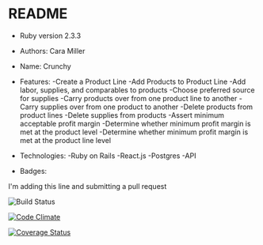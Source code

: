 # README
* Ruby version 2.3.3

* Authors: Cara Miller

* Name: Crunchy

* Features:
-Create a Product Line
-Add Products to Product Line
-Add labor, supplies, and comparables to products
-Choose preferred source for supplies
-Carry products over from one product line to another
-Carry supplies over from one product to another
-Delete products from product lines
-Delete supplies from products
-Assert minimum acceptable profit margin
-Determine whether minimum profit margin is met at the product level
-Determine whether minimum profit margin is met at the product line level

* Technologies:
-Ruby on Rails
-React.js
-Postgres
-API

* Badges:

I'm adding this line and submitting a pull request

![Build Status](https://codeship.com/projects/60fbdf30-c358-0135-2f2a-3e1c866e82bd/status?branch=master)

[![Code Climate](https://codeclimate.com/github/cara-miller/crunchy/badges/gpa.svg)](https://codeclimate.com/github/cara-miller/crunchy)

[![Coverage Status](https://coveralls.io/repos/github/cara-miller/crunchy/badge.svg?branch=master)](https://coveralls.io/github/cara-miller/crunchy?branch=master)
<!--
[![Coverage Status](https://coveralls.io/repos/github/cara-miller/crunchy/badge.svg?branch=master](https://coveralls.io/github/cara-miller/crunchy?branch=master) -->
